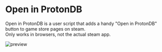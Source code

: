 # Open in ProtonDB
Open in ProtonDB is a user script that adds a handy "Open in ProtonDB" button to game store pages on steam. \
Only works in browsers, not the actual steam app.

![preview](https://b.catgirlsare.sexy/5-liR0zw.png)

